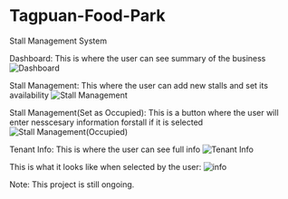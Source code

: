 # Tagpuan-Food-Park
Stall Management System

Dashboard: This is where the user can see summary of the business
![Dashboard](https://github.com/CarlosNatanauan/Tagpuan-Food-Park/assets/94023674/71ce9649-c18c-47d2-a225-d69ab88f186d)

Stall Management: This where the user can add new stalls and set its availability
![Stall Management](https://github.com/CarlosNatanauan/Tagpuan-Food-Park/assets/94023674/c0865305-8ed8-45f1-b73a-3455e47aa789)

Stall Management(Set as Occupied): This is a button where the user will enter nesscesary information forstall if it is selected
![Stall Management(Occupied)](https://github.com/CarlosNatanauan/Tagpuan-Food-Park/assets/94023674/f20a5f20-4560-4c49-abe7-a04527137f9b)

Tenant Info: This is where the user can see full info
![Tenant Info](https://github.com/CarlosNatanauan/Tagpuan-Food-Park/assets/94023674/92d93a8f-4086-4c31-bc06-6587e3e8f639)

This is what it looks like when selected by the user:
![info](https://github.com/CarlosNatanauan/Tagpuan-Food-Park/assets/94023674/8d35a0db-9cfd-4a3d-bdfd-0db66c79c6e7)

Note: This project is still ongoing.
